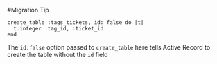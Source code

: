 #Migration Tip

    create_table :tags_tickets, id: false do |t|
      t.integer :tag_id, :ticket_id
    end

The `id:false` option passed to `create_table` here tells Active Record
to create the table without the `id` field
